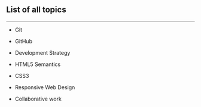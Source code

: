 ## List of all topics
---

* Git

* GitHub

* Development Strategy

* HTML5 Semantics

* CSS3

* Responsive Web Design

* Collaborative work

